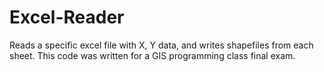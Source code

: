 # Excel-Reader
Reads a specific excel file with X, Y data, and writes shapefiles from each sheet.
This code was written for a GIS programming class final exam. 
